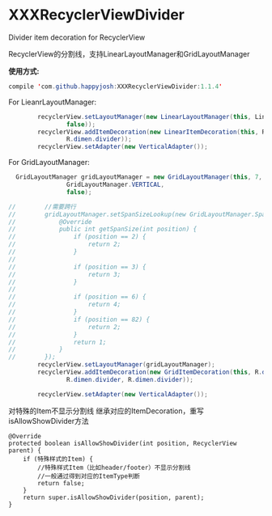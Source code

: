 # XXXRecyclerViewDivider
Divider item decoration for RecyclerView

RecyclerView的分割线，支持LinearLayoutManager和GridLayoutManager

**使用方式:**

```java
compile 'com.github.happyjosh:XXXRecyclerViewDivider:1.1.4'
```

For LieanrLayoutManager:
```java
        recyclerView.setLayoutManager(new LinearLayoutManager(this, LinearLayoutManager.VERTICAL,
                false));
        recyclerView.addItemDecoration(new LinearItemDecoration(this, R.color.red,
                R.dimen.divider));
        recyclerView.setAdapter(new VerticalAdapter());
```


For GridLayoutManager:
```java
  GridLayoutManager gridLayoutManager = new GridLayoutManager(this, 7,
                GridLayoutManager.VERTICAL,
                false);

//        //需要跨行
//        gridLayoutManager.setSpanSizeLookup(new GridLayoutManager.SpanSizeLookup() {
//            @Override
//            public int getSpanSize(int position) {
//                if (position == 2) {
//                    return 2;
//                }
//
//                if (position == 3) {
//                    return 3;
//                }
//
//                if (position == 6) {
//                    return 4;
//                }
//                if (position == 82) {
//                    return 2;
//                }
//                return 1;
//            }
//        });
        recyclerView.setLayoutManager(gridLayoutManager);
        recyclerView.addItemDecoration(new GridItemDecoration(this, R.drawable.divider,
                R.dimen.divider, R.dimen.divider));

        recyclerView.setAdapter(new VerticalAdapter());
```
对特殊的Item不显示分割线
继承对应的ItemDecoration，重写isAllowShowDivider方法
```
@Override
protected boolean isAllowShowDivider(int position, RecyclerView parent) {
    if (特殊样式的Item) {
        //特殊样式Item（比如header/footer）不显示分割线
        //一般通过得到对应的ItemType判断
        return false;
    }
    return super.isAllowShowDivider(position, parent);
}

```
